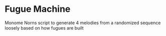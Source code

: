 # Fugue Machine

Monome Norns script to generate 4 melodies from a randomized sequence loosely based on how fugues are built
